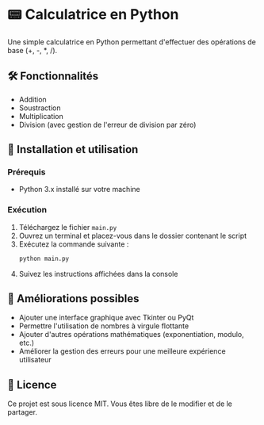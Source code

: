 # 📟 Calculatrice en Python

Une simple calculatrice en Python permettant d'effectuer des opérations de base (+, -, *, /).

## 🛠️ Fonctionnalités

- Addition  
- Soustraction  
- Multiplication  
- Division (avec gestion de l'erreur de division par zéro)  

## 🚀 Installation et utilisation

### Prérequis  
- Python 3.x installé sur votre machine  

### Exécution  
1. Téléchargez le fichier `main.py`  
2. Ouvrez un terminal et placez-vous dans le dossier contenant le script  
3. Exécutez la commande suivante :  
   ```bash
   python main.py
   ```
4. Suivez les instructions affichées dans la console

## 📝 Améliorations possibles

- Ajouter une interface graphique avec Tkinter ou PyQt  
- Permettre l'utilisation de nombres à virgule flottante  
- Ajouter d'autres opérations mathématiques (exponentiation, modulo, etc.)  
- Améliorer la gestion des erreurs pour une meilleure expérience utilisateur  

## 📄 Licence

Ce projet est sous licence MIT. Vous êtes libre de le modifier et de le partager.

